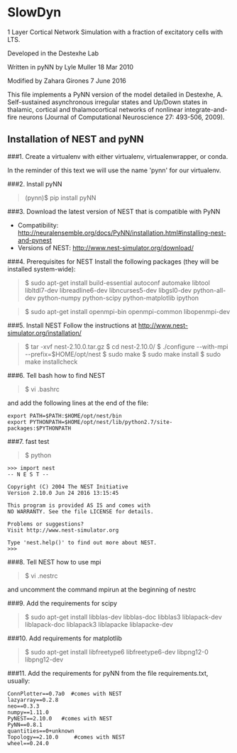 # SlowDyn
1 Layer Cortical Network Simulation with a fraction of excitatory cells with LTS.

Developed in the Destexhe Lab

Written in pyNN by Lyle Muller 18 Mar 2010

Modified by Zahara Girones 7 June 2016


This file implements a PyNN version of the model detailed in Destexhe, A. Self-sustained asynchronous irregular states and Up/Down states in thalamic, cortical and thalamocortical networks of nonlinear integrate-and-fire neurons (Journal of Computational Neuroscience 27: 493-506, 2009).

## Installation of NEST and pyNN

###1. Create a virtualenv
with either virtualenv, virtualenwrapper, or conda.

In the reminder of this text we will use the name 'pynn' for our virtualenv.

###2. Install pyNN
> (pynn)$ pip install pyNN


###3. Download the latest version of NEST that is compatible with PyNN
- Compatibility: http://neuralensemble.org/docs/PyNN/installation.html#installing-nest-and-pynest
- Versions of NEST: http://www.nest-simulator.org/download/


###4. Prerequisites for NEST
Install the following packages (they will be installed system-wide):
> $ sudo apt-get install build-essential autoconf automake libtool libltdl7-dev libreadline6-dev libncurses5-dev libgsl0-dev python-all-dev python-numpy python-scipy python-matplotlib ipython

> $ sudo apt-get install openmpi-bin openmpi-common libopenmpi-dev


###5. Install NEST
Follow the instructions at http://www.nest-simulator.org/installation/
> $ tar -xvf nest-2.10.0.tar.gz
> $ cd nest-2.10.0/
> $ ./configure --with-mpi  --prefix=$HOME/opt/nest
> $ sudo make
> $ sudo make install
> $ sudo make installcheck

###6. Tell bash how to find NEST
> $ vi .bashrc

and add the following lines at the end of the file:
~~~~
export PATH=$PATH:$HOME/opt/nest/bin
export PYTHONPATH=$HOME/opt/nest/lib/python2.7/site-packages:$PYTHONPATH
~~~~

###7. fast test
> $ python
~~~~
>>> import nest
-- N E S T --

Copyright (C) 2004 The NEST Initiative
Version 2.10.0 Jun 24 2016 13:15:45

This program is provided AS IS and comes with
NO WARRANTY. See the file LICENSE for details.

Problems or suggestions?
Visit http://www.nest-simulator.org

Type 'nest.help()' to find out more about NEST.
>>>
~~~~

###8. Tell NEST how to use mpi
> $ vi .nestrc

and uncomment the command mpirun at the beginning of nestrc

###9. Add the requirements for scipy
> $ sudo apt-get install libblas-dev libblas-doc libblas3 liblapack-dev liblapack-doc liblapack3 liblapacke liblapacke-dev

###10. Add requirements for matplotlib
> $ sudo apt-get install libfreetype6 libfreetype6-dev libpng12-0 libpng12-dev

###11. Add the requirements for pyNN
from the file requirements.txt, usually:
~~~~
ConnPlotter==0.7a0  #comes with NEST
lazyarray==0.2.8
neo==0.3.3
numpy==1.11.0
PyNEST==2.10.0   #comes with NEST
PyNN==0.8.1
quantities==0+unknown
Topology==2.10.0     #comes with NEST
wheel==0.24.0
~~~~
